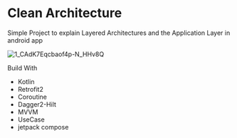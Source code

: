 # Clean Architecture

Simple Project to explain Layered Architectures and the Application Layer in android app 


![1_CAdK7Eqcbaof4p-N_HHv8Q](https://user-images.githubusercontent.com/60369343/156052657-b296b2de-f094-4819-8efd-118ac54f94a9.png)



 Build With 
 
 * Kotlin 
 * Retrofit2
 * Coroutine
 * Dagger2-Hilt
 * MVVM
 * UseCase
 * jetpack compose
 
 
 
